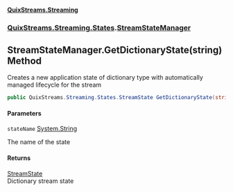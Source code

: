 #### [QuixStreams.Streaming](index.md 'index')
### [QuixStreams.Streaming.States](QuixStreams.Streaming.States.md 'QuixStreams.Streaming.States').[StreamStateManager](StreamStateManager.md 'QuixStreams.Streaming.States.StreamStateManager')

## StreamStateManager.GetDictionaryState(string) Method

Creates a new application state of dictionary type with automatically managed lifecycle for the stream

```csharp
public QuixStreams.Streaming.States.StreamState GetDictionaryState(string stateName);
```
#### Parameters

<a name='QuixStreams.Streaming.States.StreamStateManager.GetDictionaryState(string).stateName'></a>

`stateName` [System.String](https://docs.microsoft.com/en-us/dotnet/api/System.String 'System.String')

The name of the state

#### Returns
[StreamState](StreamState.md 'QuixStreams.Streaming.States.StreamState')  
Dictionary stream state